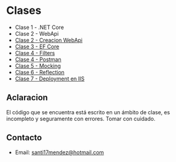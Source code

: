 # Clases

* Clase 1 - .NET Core
* Clase 2 - WebApi
* [Clase 2 - Creacion WebApi](https://github.com/Sactos/HomeworksApi/blob/master/Clases/Clase%202%20-%20Creacion.md)
* [Clase 3 - EF Core](https://github.com/Sactos/HomeworksApi/blob/master/Clases/Clase%203%20-%20EntityFrameworkCore.md)
* [Clase 4 - Filters](https://github.com/Sactos/HomeworksApi/blob/master/Clases/Clase%204%20-%20Filters.md)
* [Clase 4 - Postman](https://github.com/Sactos/HomeworksApi/blob/master/Clases/Clase%204%20-%20Postman.pdf)
* [Clase 5 - Mocking](https://github.com/Sactos/HomeworksApi/blob/master/Clases/Clase%205%20-%20Mocking.md)
* [Clase 6 - Reflection](https://github.com/Sactos/HomeworksApi/blob/master/Clases/Clase%206%20-%20Reflection.md)
* [Clase 7 - Deployment en IIS](https://github.com/Sactos/HomeworksApi/blob/master/Clases/Clase%207%20-%20Deployment%20en%20IIS.md)

## Aclaracion
El código que se encuentra está escrito en un ámbito de clase, es incompleto y seguramente con errores. Tomar con cuidado.

## Contacto
* Email: [santi17mendez@hotmail.com](mailto:santi17mendez@hotmail.com)
